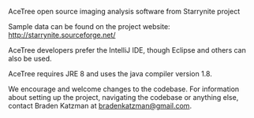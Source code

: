 AceTree open source imaging analysis software from Starrynite project

Sample data can be found on the project website: http://starrynite.sourceforge.net/

AceTree developers prefer the IntelliJ IDE, though Eclipse and others can also be used.

AceTree requires JRE 8 and uses the java compiler version 1.8.

We encourage and welcome changes to the codebase. For information about setting up the project, navigating the codebase or anything else, contact Braden Katzman at bradenkatzman@gmail.com.
